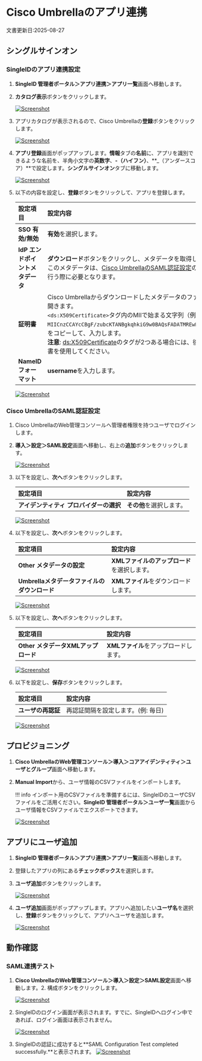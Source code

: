 # Cisco Umbrellaのアプリ連携
文書更新日:2025-08-27

## シングルサインオン
### SingleIDのアプリ連携設定
1. **SingleID 管理者ポータル＞アプリ連携＞アプリ一覧**画面へ移動します。
2. **カタログ表示**ボタンをクリックします。
    
    [![Screenshot](/images/2022-08-16_3-53-18.png)](/images/2022-08-16_3-53-18.png)

3. アプリカタログが表示されるので、Cisco Umbrellaの**登録**ボタンをクリックします。
    
    [![Screenshot](/images/2025-08-27_16-36-07.png)](/images/2025-08-27_16-36-07.png)

4. **アプリ登録**画面がポップアップします。**情報**タブの**名前**に、アプリを識別できるような名前を、半角小文字の**英数字**、**-（ハイフン）**、**_（アンダースコア）**で設定します。**シングルサインオン**タブに移動します。
    
    [![Screenshot](/images/2025-08-27_16-39-03.png)](/images/2025-08-27_16-39-03.png)

5.  以下の内容を設定し、**登録**ボタンをクリックして、アプリを登録します。

    | **設定項目** | **設定内容** |
    | :--- | :--- |
    | **SSO 有効/無効** | **有効**を選択します。 |
    | **IdP エンドポイントメタデータ** | **ダウンロード**ボタンをクリックし、メタデータを取得します。このメタデータは、[Cisco UmbrellaのSAML認証設定](#check-point-harmony-saseのsaml認証設定)の手順を行う際に必要となります。 |
    | **証明書** | Cisco Umbrellaからダウンロードしたメタデータのファイルを開きます。<br>`<ds:X509Certificate>`タグ内のMIIで始まる文字列（例：`MIICnzCCAYcCBgF/zubcKTANBgkqhkiG9w0BAQsFADATMREwDw……..`）をコピーして、入力します。<br>**注意**: <ds:X509Certificate>のタグが2つある場合には、後の証明書を使用してください。 |    
    | **NameIDフォーマット** | **username**を入力します。 |

    [![Screenshot](/images/2025-08-27_16-50-29.png)](/images/2025-08-27_16-50-29.png)

### Cisco UmbrellaのSAML認証設定
1. Cisco UmbrellaのWeb管理コンソールへ管理者権限を持つユーザでログインします。
2. **導入＞設定＞SAML設定**画面へ移動し、右上の**追加**ボタンをクリックします。

    [![Screenshot](/images/2025-08-27_16-57-37.png)](/images/2025-08-27_16-57-37.png)

2. 以下を設定し、**次へ**ボタンをクリックします。

    | **設定項目** | **設定内容** |
    | :--- | :--- |
    | **アイデンティティ プロバイダーの選択** | **その他**を選択します。 |

    [![Screenshot](/images/2025-08-27_16-59-49.png)](/images/2025-08-27_16-59-49.png)

4. 以下を設定し、**次へ**ボタンをクリックします。

    | **設定項目** | **設定内容** |
    | :--- | :--- |
    | **Other メタデータの設定** | **XMLファイルのアップロード**を選択します。 |
    | **Umbrellaメタデータファイルのダウンロード** | **XMLファイル**をダウンロードします。 |

    [![Screenshot](/images/2025-08-27_17-03-24.png)](/images/2025-08-27_17-03-24.png)

5. 以下を設定し、**次へ**ボタンをクリックします。

    | **設定項目** | **設定内容** |
    | :--- | :--- |
    | **Other メタデータXMLアップロード** | **XMLファイル**をアップロードします。 |

    [![Screenshot](/images/2025-08-27_17-10-52.png)](/images/2025-08-27_17-10-52.png)

6. 以下を設定し、**保存**ボタンをクリックします。

    | **設定項目** | **設定内容** |
    | :--- | :--- |
    | **ユーザの再認証** | 再認証間隔を設定します。(例: 毎日) |

    [![Screenshot](/images/2025-08-27_17-14-03.png)](/images/2025-08-27_17-14-03.png)

## プロビジョニング
1. **Cisco UmbrellaのWeb管理コンソール＞導入＞コアアイデンティティ＞ユーザとグループ**画面へ移動します。
2. **Manual Import**から、ユーザ情報のCSVファイルをインポートします。

    !!! info
        インポート用のCSVファイルを準備するには、SingleIDのユーザCSVファイルをご活用ください。**SingleID 管理者ポータル＞ユーザ一覧**画面からユーザ情報をCSVファイルでエクスポートできます。

    [![Screenshot](/images/2025-08-27_17-19-38.png)](/images/2025-08-27_17-19-38.png)

## アプリにユーザ追加
1. **SingleID 管理者ポータル＞アプリ連携＞アプリ一覧**画面へ移動します。
2. 登録したアプリの列にある**チェックボックス**を選択します。
3. **ユーザ追加**ボタンをクリックします。
    
    [![Screenshot](/images/image-4.png)](/images/image-4.png)

4. **ユーザ追加**画面がポップアップします。アプリへ追加したい**ユーザ名**を選択し、**登録**ボタンをクリックして、アプリへユーザを追加します。
    
    [![Screenshot](/images/image-5.png)](/images/image-5.png)

## 動作確認
### SAML連携テスト 
1. **Cisco UmbrellaのWeb管理コンソール＞導入＞設定＞SAML設定**画面へ移動します。2. 構成ボタンをクリックします。

    [![Screenshot](/images/2025-08-27_17-32-41.png)](/images/2025-08-27_17-32-41.png)

2. SingleIDのログイン画面が表示されます。すでに、SingleIDへログイン中であれば、ログイン画面は表示されません。
   
    [![Screenshot](/images/image-7-1024x462.png)](/images/image-7-1024x462.png)

3. SingleIDの認証に成功すると**SAML Configuration Test completed successfully.**と表示されます。
    [![Screenshot](/images/2025-08-27_17-36-27.png)](/images/2025-08-27_17-36-27.png)
